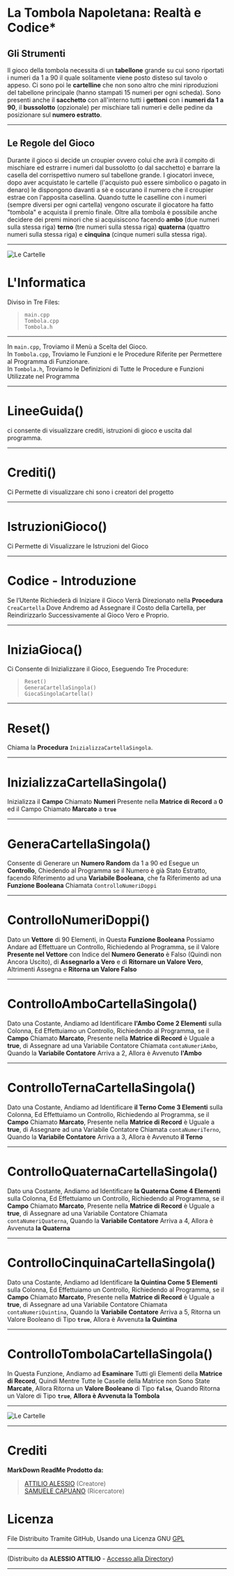 ﻿
  
  
# La Tombola Napoletana: Realtà e Codice*  
## Gli Strumenti  
Il gioco della tombola necessita di un **tabellone** grande su cui sono riportati i numeri da 1 a 90 il quale solitamente viene posto disteso sul tavolo o appeso. Ci sono poi le **cartelline** che non sono altro che mini riproduzioni del tabellone principale (hanno stampati 15 numeri per ogni scheda). Sono presenti anche il **sacchetto** con all'interno tutti i **gettoni** con i **numeri da 1 a 90**, il **bussolotto** (opzionale) per mischiare tali numeri e delle pedine da posizionare sul **numero estratto**.  
  
---  
  
## Le Regole del Gioco  
Durante il gioco si decide un croupier ovvero colui che avrà il compito di mischiare ed estrarre i numeri dal bussolotto (o dal sacchetto) e barrare la casella del corrispettivo numero sul tabellone grande. I giocatori invece, dopo aver acquistato le cartelle (l'acquisto può essere simbolico o pagato in denaro) le dispongono davanti a sè e oscurano il numero che il croupier estrae con l'apposita casellina. Quando tutte le caselline con i numeri (sempre diversi per ogni cartella) vengono oscurate il giocatore ha fatto "tombola" e acquista il premio finale. Oltre alla tombola è possibile anche decidere dei premi minori che si acquisiscono facendo **ambo** (due numeri sulla stessa riga) **terno** (tre numeri sulla stessa riga) **quaterna** (quattro numeri sulla stessa riga) e **cinquina** (cinque numeri sulla stessa riga).  

  ---

![Le Cartelle](https://www.compratombolaonline.it/wp-content/uploads/2018/10/T1_15_A_WHITE-1.png)  

 # L'Informatica  
Diviso in Tre Files:  
> `main.cpp`  
> `Tombola.cpp`  
> `Tombola.h`  
  
---  
In `main.cpp`, Troviamo il Menù a Scelta del Gioco.  
In   `Tombola.cpp`, Troviamo le Funzioni e le Procedure Riferite per Permettere al Programma di Funzionare.  
In `Tombola.h`, Troviamo le Definizioni di Tutte le Procedure e Funzioni Utilizzate nel Programma  
  
---
# LineeGuida()  
ci consente di visualizzare crediti, istruzioni di gioco e uscita dal programma.  
   
---  
# Crediti()  
Ci Permette di visualizzare chi sono i creatori del progetto  
  
---  
  
# IstruzioniGioco()  
Ci Permette di Visualizzare le Istruzioni del Gioco  
  
---  
# Codice - Introduzione  
Se l’Utente Richiederà di Iniziare il Gioco Verrà Direzionato nella **Procedura** `CreaCartella` Dove Andremo ad Assegnare il Costo della Cartella, per Reindirizzarlo Successivamente al Gioco Vero e Proprio.  
  
---  
# IniziaGioca()  
Ci Consente di Inizializzare il Gioco, Eseguendo Tre Procedure:  
  
> `Reset()`    
> `GeneraCartellaSingola()`  
> `GiocaSingolaCartella()`  
  
---  
  
# Reset()  
Chiama la **Procedura** `InizializzaCartellaSingola`.  
  
---  
  
# InizializzaCartellaSingola()  
Inizializza il **Campo** Chiamato **Numeri** Presente nella **Matrice di Record** a **0** ed il Campo Chiamato **Marcato** a **`true`**  
  
---  
  
# GeneraCartellaSingola()  
Consente di Generare un **Numero Random** da 1 a 90 ed Esegue un **Controllo**, Chiedendo al Programma se il Numero è già Stato Estratto, facendo Riferimento ad una **Variabile Booleana**, che fa Riferimento ad una **Funzione Booleana**  Chiamata `ControlloNumeriDoppi`  
  
---  
  
# ControlloNumeriDoppi()  
  
Dato un **Vettore** di 90 Elementi, in Questa **Funzione Booleana** Possiamo  Andare ad Effettuare un Controllo, Richiedendo al Programma, se il Valore **Presente nel Vettore** con Indice del **Numero Generato** è Falso (Quindi non Ancora Uscito), di **Assegnarlo a Vero** e di **Ritornare un Valore Vero**, Altrimenti Assegna e **Ritorna un Valore Falso**  
  
---  
  
# ControlloAmboCartellaSingola()  
Dato una Costante, Andiamo ad Identificare **l'Ambo Come 2 Elementi** sulla Colonna, Ed Effettuiamo un Controllo, Richiedendo al Programma, se il **Campo** Chiamato **Marcato**, Presente nella **Matrice di Record** è Uguale a **true**, di Assegnare ad una Variabile Contatore Chiamata `contaNumeriAmbo`, Quando la **Variabile Contatore** Arriva a 2, Allora è Avvenuto **l'Ambo**  
  
---  
  
# ControlloTernaCartellaSingola()  
Dato una Costante, Andiamo ad Identificare **il Terno Come 3 Elementi** sulla Colonna, Ed Effettuiamo un Controllo, Richiedendo al Programma, se il **Campo** Chiamato **Marcato**, Presente nella **Matrice di Record** è Uguale a **true**, di Assegnare ad una Variabile Contatore Chiamata `contaNumeriTerno`, Quando la **Variabile Contatore** Arriva a 3, Allora è Avvenuto **il Terno**  
  
---  
# ControlloQuaternaCartellaSingola()  
Dato una Costante, Andiamo ad Identificare **la Quaterna Come 4 Elementi** sulla Colonna, Ed Effettuiamo un Controllo, Richiedendo al Programma, se il **Campo** Chiamato **Marcato**, Presente nella **Matrice di Record** è Uguale a **true**, di Assegnare ad una Variabile Contatore Chiamata `contaNumeriQuaterna`, Quando la **Variabile Contatore** Arriva a 4, Allora è Avvenuta **la Quaterna**  
  
---  
# ControlloCinquinaCartellaSingola()  
Dato una Costante, Andiamo ad Identificare **la Quintina Come 5 Elementi** sulla Colonna, Ed Effettuiamo un Controllo, Richiedendo al Programma, se il **Campo** Chiamato **Marcato**, Presente nella **Matrice di Record** è Uguale a **true**, di Assegnare ad una Variabile Contatore Chiamata `contaNumeriQuintina`, Quando la **Variabile Contatore** Arriva a 5, Ritorna un Valore Booleano di Tipo **`true`**, Allora è Avvenuta **la Quintina**  
  
---  
# ControlloTombolaCartellaSingola()  
In Questa Funzione, Andiamo ad **Esaminare** Tutti gli Elementi della **Matrice di Record**, Quindi Mentre Tutte le Caselle della Matrice non Sono State **Marcate**, Allora Ritorna un **Valore Booleano** di Tipo **`false`**, Quando Ritorna un Valore di Tipo **`true`**, **Allora è Avvenuta la Tombola**  
  
---  
![Le Cartelle](https://wips.plug.it/cips/paginegialle.it/magazine/cms/2018/12/93519067_s-Cropped.jpg?w=744&h=418&a=c)  
  
---  
  
# Crediti  
**MarkDown ReadMe Prodotto da:**  
> [ATTILIO ALESSIO](mailto:alessio.attilio@itimedi.it) (Creatore)  
> [SAMUELE CAPUANO](mailto:samuele.capuano@itimedi.it) (Ricercatore)  
  
# Licenza  
File Distribuito Tramite GitHub, Usando una Licenza GNU [GPL](https://github.com/AlessioAttilio/Tombola/blob/main/LICENSE)  
  
---  
(Distribuito da **ALESSIO ATTILIO** - [Accesso alla Directory](https://github.com/AlessioAttilio/Tombola))  
  
---

